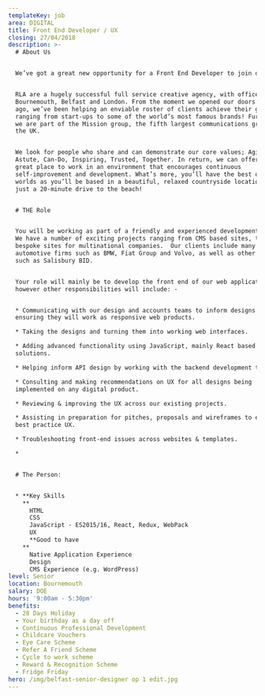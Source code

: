 ```yaml
---
templateKey: job
area: DIGITAL
title: Front End Developer / UX
closing: 27/04/2018
description: >-
  # About Us


  We’ve got a great new opportunity for a Front End Developer to join our team!


  RLA are a hugely successful full service creative agency, with offices in
  Bournemouth, Belfast and London. From the moment we opened our doors 30 years
  ago, we’ve been helping an enviable roster of clients achieve their goals;
  ranging from start-ups to some of the world’s most famous brands! Furthermore,
  we are part of the Mission group, the fifth largest communications group in
  the UK.


  We look for people who share and can demonstrate our core values; Agile,
  Astute, Can-Do, Inspiring, Trusted, Together. In return, we can offer you a
  great place to work in an environment that encourages continuous
  self-improvement and development. What’s more, you’ll have the best of both
  worlds as you’ll be based in a beautiful, relaxed countryside location, but be
  just a 20-minute drive to the beach!


  # THE Role


  You will be working as part of a friendly and experienced development team. 
  We have a number of exciting projects ranging from CMS based sites, to large
  bespoke sites for multinational companies.  Our clients include many large
  automotive firms such as BMW, Fiat Group and Volvo, as well as other clients
  such as Salisbury BID. 


  Your role will mainly be to develop the front end of our web applications;
  however other responsibilities will include: -


  * Communicating with our design and accounts teams to inform designs and
  ensuring they will work as responsive web products.  

  * Taking the designs and turning them into working web interfaces.  

  * Adding advanced functionality using JavaScript, mainly React based
  solutions.  

  * Helping inform API design by working with the backend development team.

  * Consulting and making recommendations on UX for all designs being
  implemented on any digital product.

  * Reviewing & improving the UX across our existing projects.

  * Assisting in preparation for pitches, proposals and wireframes to ensure
  best practice UX.

  * Troubleshooting front-end issues across websites & templates.

  * 


  # The Person:


  * **Key Skills
    **
      HTML
      CSS
      JavaScript - ES2015/16, React, Redux, WebPack
      UX
      **Good to have
    **
      Native Application Experience
      Design
      CMS Experience (e.g. WordPress)
level: Senior
location: Bournemouth
salary: DOE
hours: '9:00am - 5:30pm'
benefits:
  - 28 Days Holiday
  - Your birthday as a day off
  - Continuous Professional Development
  - Childcare Vouchers
  - Eye Care Scheme
  - Refer A Friend Scheme
  - Cycle to work scheme
  - Reward & Recognition Scheme
  - Fridge Friday
hero: /img/belfast-senior-designer op 1 edit.jpg
---
```

